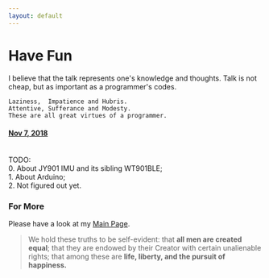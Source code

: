 ```yaml
---
layout: default
---
```

# Have Fun

I believe that the talk represents one's knowledge and thoughts. Talk is not cheap, but as important as a programmer's codes.
```
Laziness,  Impatience and Hubris.
Attentive, Sufferance and Modesty.
These are all great virtues of a programmer.
```

#### [Nov 7, 2018](./2018-11-07.html)

<br>
TODO: <br>
0. About JY901 IMU and its sibling WT901BLE;<br>
1. About Arduino;<br>
2. Not figured out yet.

### For More

Please have a look at my [Main Page](https://github.com/tic-toc-developer/).


>We hold these truths to be self-evident: 
that <b>all men are created equal</b>; 
that they are endowed by their Creator with certain unalienable rights; that among these are <b>life, liberty, and the pursuit of happiness.</b> 

